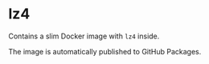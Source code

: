 # lz4

Contains a slim Docker image with `lz4` inside.

The image is automatically published to GitHub Packages.

